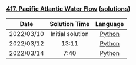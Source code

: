 ### [417. Pacific Atlantic Water Flow](https://leetcode.com/problems/pacific-atlantic-water-flow/) ([solutions](https://github.com/pete-debiase/Comprog/blob/main/Solutions/417.%20Pacific%20Atlantic%20Water%20Flow/))

|    Date    |  Solution Time   |                                                                   Language                                                                    |
|:----------:|:----------------:|:---------------------------------------------------------------------------------------------------------------------------------------------:|
| 2022/03/10 | Initial solution |      [Python](https://github.com/pete-debiase/Comprog/blob/main/Solutions/417.%20Pacific%20Atlantic%20Water%20Flow/pacific_atlantic.py)       |
| 2022/03/12 |      13:11       | [Python](https://github.com/pete-debiase/Comprog/blob/main/Solutions/417.%20Pacific%20Atlantic%20Water%20Flow/pacific_atlantic_2022-03-12.py) |
| 2022/03/14 |       7:40       | [Python](https://github.com/pete-debiase/Comprog/blob/main/Solutions/417.%20Pacific%20Atlantic%20Water%20Flow/pacific_atlantic_2022-03-14.py) |
